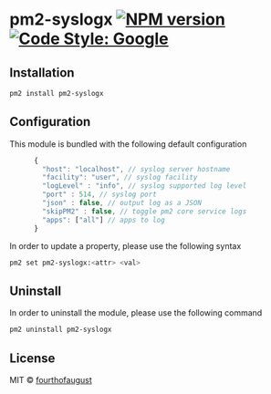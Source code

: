 # pm2-syslogx [![NPM version][npm-image]][npm-url]  [![Code Style: Google](https://img.shields.io/badge/code%20style-google-blueviolet.svg)](https://github.com/google/gts)

## Installation
```bash
pm2 install pm2-syslogx
```

## Configuration
This module is bundled with the following default configuration
```javascript
      {
        "host": "localhost", // syslog server hostname
        "facility": "user", // syslog facility
        "logLevel" : "info", // syslog supported log level
        "port" : 514, // syslog port
        "json" : false, // output log as a JSON
        "skipPM2" : false, // toggle pm2 core service logs
        "apps": ["all"] // apps to log
      }
````
In order to update a property, please use the following syntax
```bash
pm2 set pm2-syslogx:<attr> <val>
```

## Uninstall
In order to uninstall the module, please use the following command
```bash
pm2 uninstall pm2-syslogx
```

## License

MIT © [fourthofaugust](https://github.com/fourthofaugust)


[npm-image]: https://badge.fury.io/js/generator-udutha.svg
[npm-url]: https://npmjs.org/package/generator-udutha
